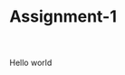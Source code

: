 # Assignment-1
<html>
<header>
<title>This is title</title>
</header>
<body>
Hello world
</body>
</html>

